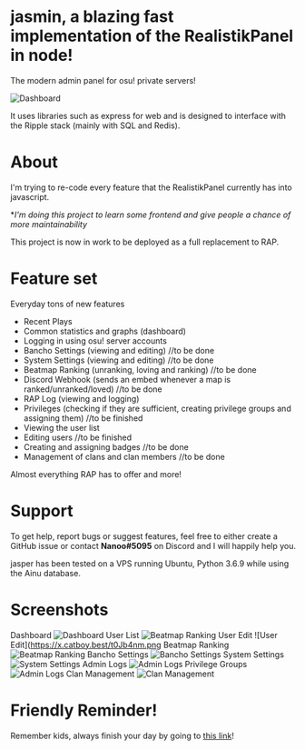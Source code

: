 # jasmin, a blazing fast implementation of the RealistikPanel in node!
The modern admin panel for osu! private servers!

![Dashboard](https://i.imgur.com/GidGUqS.png)

It uses libraries such as express for web and is designed to interface with the Ripple stack (mainly with SQL and Redis).

# About

I'm trying to re-code every feature that the RealistikPanel currently has into javascript.

**I'm doing this project to learn some frontend and give people a chance of more maintainability*

This project is now in work to be deployed as a full replacement to RAP.

# Feature set
Everyday tons of new features
- Recent Plays
- Common statistics and graphs (dashboard)
- Logging in using osu! server accounts
- Bancho Settings (viewing and editing) //to be done
- System Settings (viewing and editing) //to be done
- Beatmap Ranking (unranking, loving and ranking) //to be done
- Discord Webhook (sends an embed whenever a map is ranked/unranked/loved) //to be done
- RAP Log (viewing and logging)
- Privileges (checking if they are sufficient, creating privilege groups and assigning them) //to be finished
- Viewing the user list
- Editing users //to be finished
- Creating and assigning badges //to be done
- Management of clans and clan members //to be done

Almost everything RAP has to offer and more!

# Support
To get help, report bugs or suggest features, feel free to either create a GitHub issue or contact **Nanoo#5095** on Discord and I will happily help you.

jasper has been tested on a VPS running Ubuntu, Python 3.6.9 while using the Ainu database.

# Screenshots
Dashboard
![Dashboard](https://x.catboy.best/nGVJO30.png)
User List
![Beatmap Ranking](https://i.imgur.com/lWcGDpi.png)
User Edit
![User Edit](https://x.catboy.best/t0Jb4nm.png
Beatmap Ranking
![Beatmap Ranking](https://i.imgur.com/wtwHn6E.png)
Bancho Settings
![Bancho Settings](https://i.imgur.com/kxmhkRr.png)
System Settings
![System Settings](https://i.imgur.com/dGrQq8Q.png)
Admin Logs
![Admin Logs](https://x.catboy.best/wss8Q2w.png)
Privilege Groups
![Admin Logs](https://i.imgur.com/P310vDI.png)
Clan Management
![Clan Management](https://i.imgur.com/0VomZxS.png)

# Friendly Reminder!
Remember kids, always finish your day by going to [this link](https://c.ussr.pl)!
